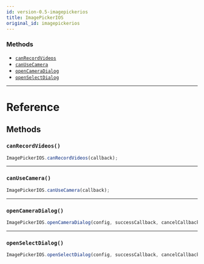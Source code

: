 ```yaml
---
id: version-0.5-imagepickerios
title: ImagePickerIOS
original_id: imagepickerios
---
```


### Methods

* [`canRecordVideos`](imagepickerios.md#canrecordvideos)
* [`canUseCamera`](imagepickerios.md#canusecamera)
* [`openCameraDialog`](imagepickerios.md#opencameradialog)
* [`openSelectDialog`](imagepickerios.md#openselectdialog)

---

# Reference

## Methods

### `canRecordVideos()`

```javascript
ImagePickerIOS.canRecordVideos(callback);
```

---

### `canUseCamera()`

```javascript
ImagePickerIOS.canUseCamera(callback);
```

---

### `openCameraDialog()`

```javascript
ImagePickerIOS.openCameraDialog(config, successCallback, cancelCallback);
```

---

### `openSelectDialog()`

```javascript
ImagePickerIOS.openSelectDialog(config, successCallback, cancelCallback);
```
